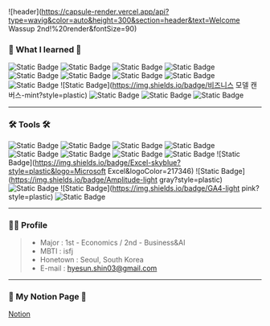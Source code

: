 ![header](https://capsule-render.vercel.app/api?type=wavig&color=auto&height=300&section=header&text=Welcome Wassup 2nd!%20render&fontSize=90)

### 📖 What I learned 📖
![Static Badge](https://img.shields.io/badge/Data-blue?style=plastic)
![Static Badge](https://img.shields.io/badge/ML/DL-red?style=plastic)
![Static Badge](https://img.shields.io/badge/UI/UX-pink?style=plastic)
![Static Badge](https://img.shields.io/badge/AI-yellow?style=plastic)
![Static Badge](https://img.shields.io/badge/유저리서치-green?style=plastic)
![Static Badge](https://img.shields.io/badge/프로젝트관리-gray?style=plastic)
![Static Badge](https://img.shields.io/badge/DB-black?style=plastic)
![Static Badge](https://img.shields.io/badge/서비스전략-white?style=plastic)
![Static Badge](https://img.shields.io/badge/캐즘마케팅-skyblue?style=plastic)
![Static Badge](https://img.shields.io/badge/비즈니스 모델 캔버스-mint?style=plastic)
![Static Badge](https://img.shields.io/badge/TAM_SAM_SOM-brown?style=plastic)
![Static Badge](https://img.shields.io/badge/FlyWheel-orange?style=plastic)
![Static Badge](https://img.shields.io/badge/Agile-blue?style=plastic)
***
### 🛠 Tools 🛠
![Static Badge](https://img.shields.io/badge/Python-white?style=plastic&logo=Python&logoColor=3776AB)
![Static Badge](https://img.shields.io/badge/Discord-green?style=plastic&logo=Discord&logoColor=5865F2)
![Static Badge](https://img.shields.io/badge/MySQL-yellow?style=plastic&logo=MySQL&logoColor=4479A1)
![Static Badge](https://img.shields.io/badge/PowerBI-blue?style=plastic&logo=PowerBI&logoColor=F2C811)
![Static Badge](https://img.shields.io/badge/Notion-pink?style=plastic&logo=Notion&logoColor=000000)
![Static Badge](https://img.shields.io/badge/Figma-black?style=plastic&logo=Figma&logoColor=F24E1E)
![Static Badge](https://img.shields.io/badge/Zira-gray?style=plastic&logo=Zira&logoColor=0052CC)
![Static Badge](https://img.shields.io/badge/GitHub-purple?style=plastic&logo=GitHub&logoColor=181717)
![Static Badge](https://img.shields.io/badge/Excel-skyblue?style=plastic&logo=Microsoft Excel&logoColor=217346)
![Static Badge](https://img.shields.io/badge/Amplitude-light gray?style=plastic)
![Static Badge](https://img.shields.io/badge/Braze-lemon?style=plastic)
![Static Badge](https://img.shields.io/badge/GA4-light pink?style=plastic)
![Static Badge](https://img.shields.io/badge/Appsflyer-purple?style=plastic)
***
### 🙋‍♀️ Profile 
> - Major : 1st - Economics / 2nd - Business&AI
> - MBTI : isfj
> - Honetown : Seoul, South Korea
> - E-mail : <hyesun.shin03@gmail.com>
***
### 📝 My Notion Page 📝
[Notion](https://www.notion.so/oreumi/e17fa1f6edc647fda260835ab0ae73c1?pvs=4, "Notion link")
